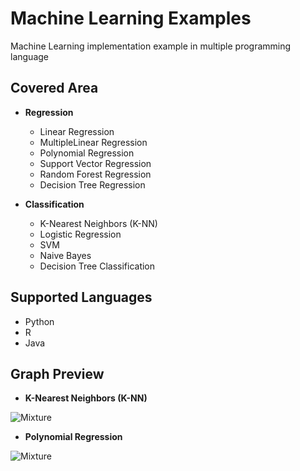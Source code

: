 Machine Learning Examples
=========================
Machine Learning implementation example in multiple programming language


Covered Area
--------------

- **Regression**

   - Linear Regression
   - MultipleLinear Regression
   - Polynomial Regression
   - Support Vector Regression
   - Random Forest Regression
   - Decision Tree Regression
 
- **Classification**
  - K-Nearest Neighbors (K-NN)
  - Logistic Regression
  - SVM
  - Naive Bayes
  - Decision Tree Classification

Supported Languages
-------------------
 - Python
 - R
 - Java
 
  
 Graph Preview
 -------------
 
  - **K-Nearest Neighbors (K-NN)**
 
 <img src="https://github.com/yeahia2508/ml-examples/blob/master/Screenshot/knn_graph.png" alt="Mixture">
 
  - **Polynomial Regression**
 
 <img src="https://github.com/yeahia2508/ml-examples/blob/master/Screenshot/polynomial_graph.png" alt="Mixture">
   
   
